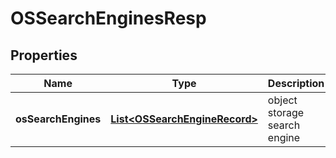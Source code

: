 # OSSearchEnginesResp

## Properties
Name | Type | Description | Notes
------------ | ------------- | ------------- | -------------
**osSearchEngines** | [**List&lt;OSSearchEngineRecord&gt;**](OSSearchEngineRecord.md) | object storage search engine | 
